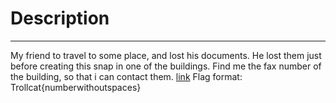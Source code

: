 # Description
-----------------------------------------------------
My friend to travel to some place, and lost his documents. 
He lost them just before creating this snap in one of the buildings.
Find me the fax number of the building, so that i can contact them.
[link](https://story.snapchat.com/s/o:W7_EDlXWTBiXAEEniNoMPwAAYpM8R0Z_Ya0k2AXbWgVySAXbWgVt1AO1OAA/)
Flag format:
Trollcat{numberwithoutspaces}
